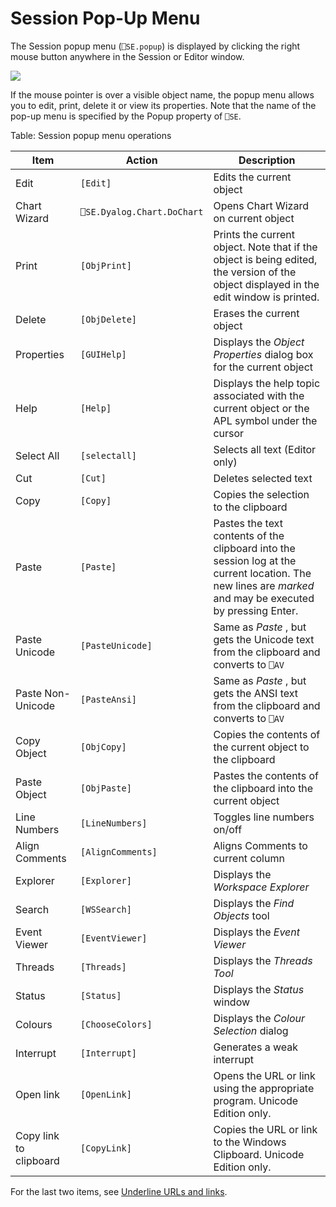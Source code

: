 <h1 class="heading"><span class="name">Session Pop-Up Menu</span></h1>

The Session popup menu (`⎕SE.popup`) is displayed by clicking the right mouse button anywhere in the Session or Editor window.

![](img/session-popup-menu.png)

If the mouse pointer is over a visible object name, the popup menu allows you to edit, print, delete it or view its properties. Note that the name of the pop-up menu is specified by the Popup property of `⎕SE`.

Table: Session popup menu operations

|Item|Action|Description|
|---|---|---|
|Edit|`[Edit]`|Edits the current object|
|Chart Wizard|`⎕SE.Dyalog.Chart.DoChart`|Opens Chart Wizard on current object|
|Print|`[ObjPrint]`|Prints the current object. Note that if the object is being edited, the version of the object displayed in the edit window is printed.|
|Delete|`[ObjDelete]`|Erases the current object|
|Properties|`[GUIHelp]`|Displays the *Object Properties* dialog box for the current object|
|Help|`[Help]`|Displays the help topic associated with the current object or the APL symbol under the cursor|
|Select All|`[selectall]`|Selects all text (Editor only)|
|Cut|`[Cut]`|Deletes selected text|
|Copy|`[Copy]`|Copies the selection to the clipboard|
|Paste|`[Paste]`|Pastes the text contents of the clipboard into the session log at the current location. The new lines are *marked* and may be executed by pressing Enter.|
|Paste Unicode|`[PasteUnicode]`|Same as *Paste* , but gets the Unicode text from the clipboard and converts to `⎕AV`|
|Paste Non-Unicode|`[PasteAnsi]`|Same as *Paste* , but gets the ANSI text from the clipboard and converts to `⎕AV`|
|Copy Object|`[ObjCopy]`|Copies the contents of the current object to the clipboard|
|Paste Object|`[ObjPaste]`|Pastes the contents of the clipboard into the current object|
|Line Numbers|`[LineNumbers]`|Toggles line numbers on/off|
|Align Comments|`[AlignComments]`|Aligns Comments to current column|
|Explorer|`[Explorer]`|Displays the *Workspace Explorer*|
|Search|`[WSSearch]`|Displays the *Find Objects* tool|
|Event Viewer|`[EventViewer]`|Displays the *Event Viewer*|
|Threads|`[Threads]`|Displays the *Threads Tool*|
|Status|`[Status]`|Displays the *Status* window|
|Colours|`[ChooseColors]`|Displays the *Colour Selection* dialog|
|Interrupt|`[Interrupt]`|Generates a weak interrupt|
|Open link|`[OpenLink]`|Opens the URL or link using the appropriate program. Unicode Edition only.|
|Copy link to clipboard|`[CopyLink]`|Copies the URL or link to the Windows Clipboard.  Unicode Edition only.|

For the last two items, see [Underline URLs and links](../../windows-installation-and-configuration-guide/configuring-the-ide/configuration-dialog/configuration-dialog-general-tab).
